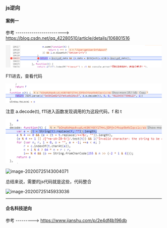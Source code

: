### js逆向

#### 案例一

参考 ------------------------> https://blog.csdn.net/qq_42280510/article/details/106801516



![企业微信截图_20200725135438](js_pic/%E4%BC%81%E4%B8%9A%E5%BE%AE%E4%BF%A1%E6%88%AA%E5%9B%BE_20200725135438.png)

F11进去，查看代码

![企业微信截图_20200725142405](js_pic/%E4%BC%81%E4%B8%9A%E5%BE%AE%E4%BF%A1%E6%88%AA%E5%9B%BE_20200725142405.png)

注意 a.decode(t), f11进入函数发现调用的为这段代码，f 和 t

![企业微信截图_20200725142545](js_pic/%E4%BC%81%E4%B8%9A%E5%BE%AE%E4%BF%A1%E6%88%AA%E5%9B%BE_20200725142545.png)



![image-20200725143004071](../pic/image-20200725143004071.png)

总结来说，需要的js代码就是这些，代码整合



![image-20200725145933036](../pic/image-20200725145933036.png)

------

#### 企名科技逆向

参考 --------->   https://www.jianshu.com/p/2e4df4b196db

